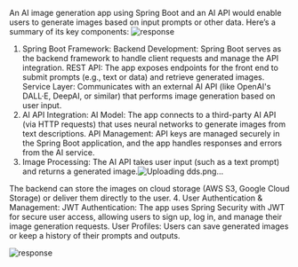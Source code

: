
An AI image generation app using Spring Boot and an AI API would enable users to generate images based on input prompts or other data. Here’s a summary of its key components:
![response](https://github.com/user-attachments/assets/0b3e50b5-6dea-43fb-94fd-ad14c41d26fd)

1. Spring Boot Framework:
Backend Development: Spring Boot serves as the backend framework to handle client requests and manage the API integration.
REST API: The app exposes endpoints for the front end to submit prompts (e.g., text or data) and retrieve generated images.
Service Layer: Communicates with an external AI API (like OpenAI's DALL·E, DeepAI, or similar) that performs image generation based on user input.
2. AI API Integration:
AI Model: The app connects to a third-party AI API (via HTTP requests) that uses neural networks to generate images from text descriptions.
API Management: API keys are managed securely in the Spring Boot application, and the app handles responses and errors from the AI service.
3. Image Processing:
The AI API takes user input (such as a text prompt) and returns a generated image.![Uploading dds.png…]()

The backend can store the images on cloud storage (AWS S3, Google Cloud Storage) or deliver them directly to the user.
4. User Authentication & Management:
JWT Authentication: The app uses Spring Security with JWT for secure user access, allowing users to sign up, log in, and manage their image generation requests.
User Profiles: Users can save generated images or keep a history of their prompts and outputs.


![response](https://github.com/user-attachments/assets/f8307064-df33-4a20-bb47-2fb930839cf7)
